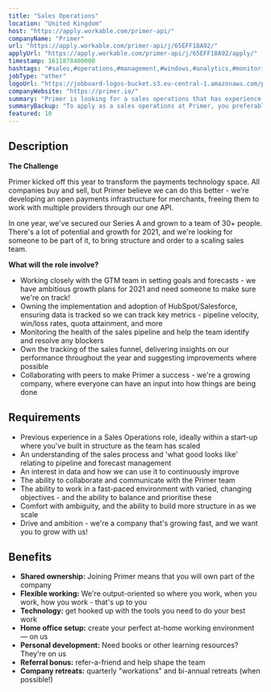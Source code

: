 ```yaml
---
title: "Sales Operations"
location: "United Kingdom"
host: "https://apply.workable.com/primer-api/"
companyName: "Primer"
url: "https://apply.workable.com/primer-api/j/65EFF18A92/"
applyUrl: "https://apply.workable.com/primer-api/j/65EFF18A92/apply/"
timestamp: 1611878400000
hashtags: "#sales,#operations,#management,#windows,#analytics,#monitoring"
jobType: "other"
logoUrl: "https://jobboard-logos-bucket.s3.eu-central-1.amazonaws.com/primer"
companyWebsite: "https://primer.io/"
summary: "Primer is looking for a sales operations that has experience in: #sales, #operations, #management."
summaryBackup: "To apply as a sales operations at Primer, you preferably need to have some knowledge of: #sales, #operations, #windows."
featured: 10
---
```


## Description

**The Challenge**

Primer kicked off this year to transform the payments technology space. All companies buy and sell, but Primer believe we can do this better - we’re developing an open payments infrastructure for merchants, freeing them to work with multiple providers through our one API.

In one year, we've secured our Series A and grown to a team of 30+ people. There's a lot of potential and growth for 2021, and we're looking for someone to be part of it, to bring structure and order to a scaling sales team.

**What will the role involve?**

*   Working closely with the GTM team in setting goals and forecasts - we have ambitious growth plans for 2021 and need someone to make sure we're on track!
*   Owning the implementation and adoption of HubSpot/Salesforce, ensuring data is tracked so we can track key metrics - pipeline velocity, win/loss rates, quota attainment, and more
*   Monitoring the health of the sales pipeline and help the team identify and resolve any blockers
*   Own the tracking of the sales funnel, delivering insights on our performance throughout the year and suggesting improvements where possible
*   Collaborating with peers to make Primer a success - we're a growing company, where everyone can have an input into how things are being done

## Requirements

*   Previous experience in a Sales Operations role, ideally within a start-up where you've built in structure as the team has scaled
*   An understanding of the sales process and 'what good looks like' relating to pipeline and forecast management
*   An interest in data and how we can use it to continuously improve
*   The ability to collaborate and communicate with the Primer team
*   The ability to work in a fast-paced environment with varied, changing objectives - and the ability to balance and prioritise these
*   Comfort with ambiguity, and the ability to build more structure in as we scale
*   Drive and ambition - we're a company that's growing fast, and we want you to grow with us!

## Benefits

*   **Shared ownership:** Joining Primer means that you will own part of the company
*   **Flexible working:** We're output-oriented so where you work, when you work, how you work - that's up to you
*   **Technology:** get hooked up with the tools you need to do your best work
*   **Home office setup:** create your perfect at-home working environment — on us
*   **Personal development:** Need books or other learning resources? They're on us
*   **Referral bonus:** refer-a-friend and help shape the team
*   **Company retreats:** quarterly "workations" and bi-annual retreats (when possible!)
